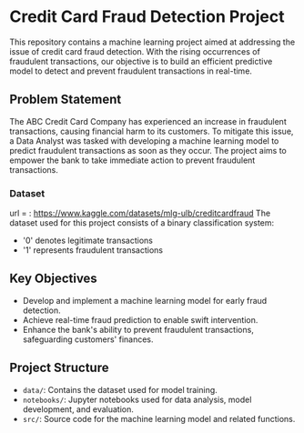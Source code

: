 # Credit Card Fraud Detection Project

This repository contains a machine learning project aimed at addressing the issue of credit card fraud detection. With the rising occurrences of fraudulent transactions, our objective is to build an efficient predictive model to detect and prevent fraudulent transactions in real-time.

## Problem Statement

The ABC Credit Card Company has experienced an increase in fraudulent transactions, causing financial harm to its customers. To mitigate this issue, a Data Analyst was tasked with developing a machine learning model to predict fraudulent transactions as soon as they occur. The project aims to empower the bank to take immediate action to prevent fraudulent transactions.

### Dataset
url = : https://www.kaggle.com/datasets/mlg-ulb/creditcardfraud
The dataset used for this project consists of a binary classification system:
- '0' denotes legitimate transactions
- '1' represents fraudulent transactions

## Key Objectives

- Develop and implement a machine learning model for early fraud detection.
- Achieve real-time fraud prediction to enable swift intervention.
- Enhance the bank's ability to prevent fraudulent transactions, safeguarding customers' finances.

## Project Structure
- `data/`: Contains the dataset used for model training.
- `notebooks/`: Jupyter notebooks used for data analysis, model development, and evaluation.
- `src/`: Source code for the machine learning model and related functions.

